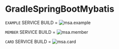 # GradleSpringBootMybatis

`EXAMPLE` SERVICE BUILD = ![msa.example](https://codebuild.ap-northeast-2.amazonaws.com/badges?uuid=eyJlbmNyeXB0ZWREYXRhIjoiYXNBekdCZ2hRMFpjN2czdmRYcjRBeUJKU1Jhb256UHNHY3JHanI0NmN0aVhULzVmd2E5WXJxYmNmNlRBZ0RtZWU0UDFvR3RiSXhrZzRQUnRSRFhRbTFvPSIsIml2UGFyYW1ldGVyU3BlYyI6Ink0SzhZN1NOR3FzTHVBaUMiLCJtYXRlcmlhbFNldFNlcmlhbCI6MX0%3D&branch=master)

`MEMBER` SERVICE BUILD = ![msa.member](https://codebuild.ap-northeast-2.amazonaws.com/badges?uuid=eyJlbmNyeXB0ZWREYXRhIjoiMkJzMkFIeVVnY3N3bXVESHU1TXlTRm9teFlvTHJUUTlPUGZsWGkySk95RDNUSUV0QVRjV0k5MStackJETCtFZFRFd0tFSFZhOWd5VDh5THJCQTd4RlNnPSIsIml2UGFyYW1ldGVyU3BlYyI6Im9GL1RjdG9UdWU1ZUtSZ2wiLCJtYXRlcmlhbFNldFNlcmlhbCI6MX0%3D&branch=master)

`CARD` SERVICE BUILD = ![msa.card](https://codebuild.ap-northeast-2.amazonaws.com/badges?uuid=eyJlbmNyeXB0ZWREYXRhIjoieGZVdkZRUWVlSUV0d3RIL1dLcUJPUmtQdzR6T2VTZzNMaUFKdmZkVlpFd01KNERLZ0orVVF5Tm5hVTZUcUVGVjF4NExaUUtDTjFkcUdYSnpCNjZ1TDg0PSIsIml2UGFyYW1ldGVyU3BlYyI6IjIvWFZ3ckNrbGJsNDZCdm8iLCJtYXRlcmlhbFNldFNlcmlhbCI6MX0%3D&branch=master)